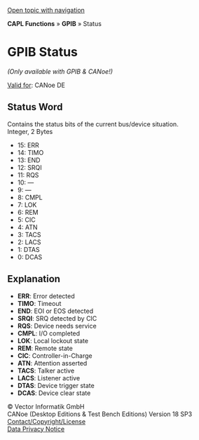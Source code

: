 [Open topic with navigation](../../../../CANoeDEFamily.htm#Topics/CAPLFunctions/GPIB/CAPLfunctionsGPIBStatus.md)

**CAPL Functions** » **GPIB** » Status

# GPIB Status
*(Only available with GPIB & CANoe!)*

[Valid for](../../Shared/FeatureAvailability.md):  CANoe DE

## Status Word
Contains the status bits of the current bus/device situation.  
Integer, 2 Bytes

- 15: ERR
- 14: TIMO
- 13: END
- 12: SRQI
- 11: RQS
- 10: —
- 9: —
- 8: CMPL
- 7: LOK
- 6: REM
- 5: CIC
- 4: ATN
- 3: TACS
- 2: LACS
- 1: DTAS
- 0: DCAS

## Explanation

- **ERR**: Error detected
- **TIMO**: Timeout
- **END**: EOI or EOS detected
- **SRQI**: SRQ detected by CIC
- **RQS**: Device needs service
- **CMPL**: I/O completed
- **LOK**: Local lockout state
- **REM**: Remote state
- **CIC**: Controller-in-Charge
- **ATN**: Attention asserted
- **TACS**: Talker active
- **LACS**: Listener active
- **DTAS**: Device trigger state
- **DCAS**: Device clear state

© Vector Informatik GmbH  
CANoe (Desktop Editions & Test Bench Editions) Version 18 SP3  
[Contact/Copyright/License](../../Shared/ContactCopyrightLicense.md)  
[Data Privacy Notice](https://www.vector.com/int/en/company/get-info/privacy-policy/)